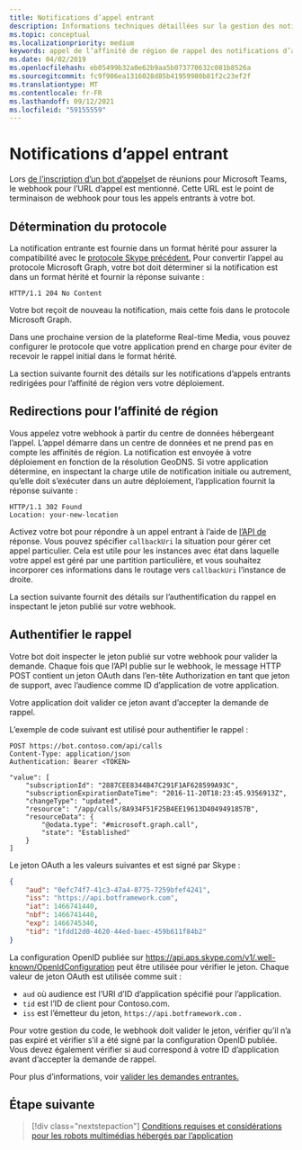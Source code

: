 ```yaml
---
title: Notifications d’appel entrant
description: Informations techniques détaillées sur la gestion des notifications des appels entrants
ms.topic: conceptual
ms.localizationpriority: medium
keywords: appel de l’affinité de région de rappel des notifications d’appel
ms.date: 04/02/2019
ms.openlocfilehash: eb05499b32a0e62b9aa5b073770632c081b8526a
ms.sourcegitcommit: fc9f906ea1316028d85b41959980b81f2c23ef2f
ms.translationtype: MT
ms.contentlocale: fr-FR
ms.lasthandoff: 09/12/2021
ms.locfileid: "59155559"
---
```

# <a name="incoming-call-notifications"></a>Notifications d’appel entrant

Lors [de l’inscription d’un bot d’appels](./registering-calling-bot.md#create-new-bot-or-add-calling-capabilities)et de réunions pour Microsoft Teams, le webhook pour l’URL d’appel est mentionné. Cette URL est le point de terminaison de webhook pour tous les appels entrants à votre bot.

## <a name="protocol-determination"></a>Détermination du protocole

La notification entrante est fournie dans un format hérité pour assurer la compatibilité avec le [protocole Skype précédent.](/azure/bot-service/dotnet/bot-builder-dotnet-real-time-media-concepts?view=azure-bot-service-3.0&preserve-view=true) Pour convertir l’appel au protocole Microsoft Graph, votre bot doit déterminer si la notification est dans un format hérité et fournir la réponse suivante :

```http
HTTP/1.1 204 No Content
```

Votre bot reçoit de nouveau la notification, mais cette fois dans le protocole Microsoft Graph.

Dans une prochaine version de la plateforme Real-time Media, vous pouvez configurer le protocole que votre application prend en charge pour éviter de recevoir le rappel initial dans le format hérité.

La section suivante fournit des détails sur les notifications d’appels entrants redirigées pour l’affinité de région vers votre déploiement.

## <a name="redirects-for-region-affinity"></a>Redirections pour l’affinité de région

Vous appelez votre webhook à partir du centre de données hébergeant l’appel. L’appel démarre dans un centre de données et ne prend pas en compte les affinités de région. La notification est envoyée à votre déploiement en fonction de la résolution GeoDNS. Si votre application détermine, en inspectant la charge utile de notification initiale ou autrement, qu’elle doit s’exécuter dans un autre déploiement, l’application fournit la réponse suivante :

```http
HTTP/1.1 302 Found
Location: your-new-location
```

Activez votre bot pour répondre à un appel entrant à l’aide de [l’API de](https://developer.microsoft.com/graph/docs/api-reference/beta/api/call_answer) réponse. Vous pouvez spécifier `callbackUri` la situation pour gérer cet appel particulier. Cela est utile pour les instances avec état dans laquelle votre appel est géré par une partition particulière, et vous souhaitez incorporer ces informations dans le routage vers `callbackUri` l’instance de droite.

La section suivante fournit des détails sur l’authentification du rappel en inspectant le jeton publié sur votre webhook.

## <a name="authenticate-the-callback"></a>Authentifier le rappel

Votre bot doit inspecter le jeton publié sur votre webhook pour valider la demande. Chaque fois que l’API publie sur le webhook, le message HTTP POST contient un jeton OAuth dans l’en-tête Authorization en tant que jeton de support, avec l’audience comme ID d’application de votre application.

Votre application doit valider ce jeton avant d’accepter la demande de rappel.

L’exemple de code suivant est utilisé pour authentifier le rappel :

```http
POST https://bot.contoso.com/api/calls
Content-Type: application/json
Authentication: Bearer <TOKEN>

"value": [
    "subscriptionId": "2887CEE8344B47C291F1AF628599A93C",
    "subscriptionExpirationDateTime": "2016-11-20T18:23:45.9356913Z",
    "changeType": "updated",
    "resource": "/app/calls/8A934F51F25B4EE19613D4049491857B",
    "resourceData": {
        "@odata.type": "#microsoft.graph.call",
        "state": "Established"
    }
]
```

Le jeton OAuth a les valeurs suivantes et est signé par Skype :

```json
{
    "aud": "0efc74f7-41c3-47a4-8775-7259bfef4241",
    "iss": "https://api.botframework.com",
    "iat": 1466741440,
    "nbf": 1466741440,
    "exp": 1466745340,
    "tid": "1fdd12d0-4620-44ed-baec-459b611f84b2"
}
```

La configuration OpenID publiée sur <https://api.aps.skype.com/v1/.well-known/OpenIdConfiguration> peut être utilisée pour vérifier le jeton. Chaque valeur de jeton OAuth est utilisée comme suit :

* `aud` où audience est l’URI d’ID d’application spécifié pour l’application.
* `tid` est l’ID de client pour Contoso.com.
* `iss` est l’émetteur du jeton, `https://api.botframework.com` .

Pour votre gestion du code, le webhook doit valider le jeton, vérifier qu’il n’a pas expiré et vérifier s’il a été signé par la configuration OpenID publiée. Vous devez également vérifier si aud correspond à votre ID d’application avant d’accepter la demande de rappel.

Pour plus d’informations, voir [valider les demandes entrantes.](https://github.com/microsoftgraph/microsoft-graph-comms-samples/blob/master/Samples/Common/Sample.Common/Authentication/AuthenticationProvider.cs)

## <a name="next-step"></a>Étape suivante

> [!div class="nextstepaction"]
> [Conditions requises et considérations pour les robots multimédias hébergés par l’application](~/bots/calls-and-meetings/requirements-considerations-application-hosted-media-bots.md)
